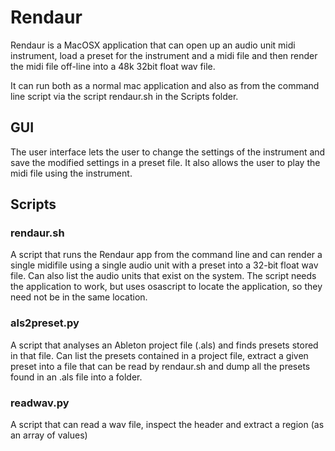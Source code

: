 # Rendaur

Rendaur is a MacOSX application that can open up an audio unit midi instrument, load a preset for the instrument
and a midi file and then render the midi file off-line into a 48k 32bit float wav file.

It can run both as a normal mac application and also as from the command line script via the script rendaur.sh in the
Scripts folder.

## GUI
The user interface lets the user to change the settings of the instrument and save the modified settings in a preset file.
It also allows the user to play the midi file using the instrument.

## Scripts

### rendaur.sh
A script that runs the Rendaur app from the command line and can render a single midifile using
a single audio unit with a preset into a 32-bit float wav file. Can also list the audio units that exist on the
system. The script needs the application to work, but uses osascript to locate the application, so they
need not be in the same location.

### als2preset.py
A script that analyses an Ableton project file (.als) and finds presets stored in that file. Can list the
presets contained in a project file, extract a given preset into a file that can be read by rendaur.sh and dump all
the presets found in an .als file into a folder.

### readwav.py
A script that can read a wav file, inspect the header and extract a region (as an array of values) 
 
